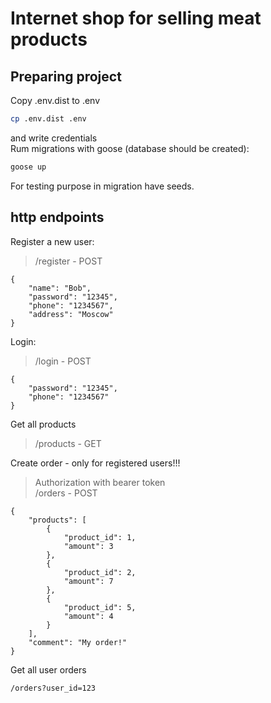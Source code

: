 # Internet shop for selling meat products

## Preparing project
Copy .env.dist to .env
```bash
cp .env.dist .env
```
and write credentials <br />
Rum migrations with goose (database should be created):

```bash
goose up
```

For testing purpose in migration have seeds.

## http endpoints

Register a new user:
>/register - POST 

```
{
    "name": "Bob",
    "password": "12345",
    "phone": "1234567",
    "address": "Moscow"
}
```
Login: 
>/login - POST 
```
{
    "password": "12345",
    "phone": "1234567"
}
```
Get all products
>/products - GET

Create order - only for registered users!!!
> Authorization with bearer token  <br />
>/orders - POST 
```
{
    "products": [
        {
            "product_id": 1,
            "amount": 3
        },
        {
            "product_id": 2,
            "amount": 7
        },
        {
            "product_id": 5,
            "amount": 4
        }
    ],
    "comment": "My order!"
}
```

Get all user orders
```
/orders?user_id=123
```